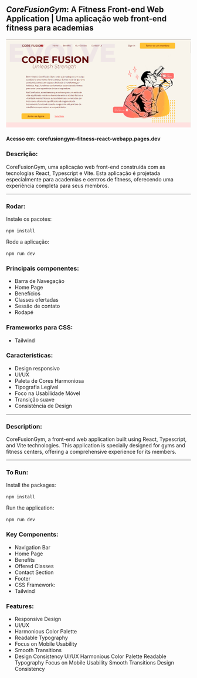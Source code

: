 ## *CoreFusionGym*: A Fitness Front-end Web Application | Uma aplicação web front-end fitness para academias

![Texto Alternativo](img/front-page.png)

#### Acesso em: corefusiongym-fitness-react-webapp.pages.dev

### Descrição:
CoreFusionGym, uma aplicação web front-end construída com as tecnologias React, Typescript e Vite. Esta aplicação é projetada especialmente para academias e centros de fitness, oferecendo uma experiência completa para seus membros.
<hr/>

### Rodar:

Instale os pacotes:

```npm install```

Rode a aplicação:

```npm run dev```

### Principais componentes:

* Barra de Navegação
* Home Page
* Benefícios
* Classes ofertadas
* Sessão de contato
* Rodapé

### Frameworks para CSS:

* Tailwind

### Características:

*  Design responsivo
*  UI/UX
*  Paleta de Cores Harmoniosa
*  Tipografia Legível
*  Foco na Usabilidade Móvel
*  Transição suave
*  Consistência de Design 

<hr/>

### Description:
CoreFusionGym, a front-end web application built using React, Typescript, and Vite technologies. This application is specially designed for gyms and fitness centers, offering a comprehensive experience for its members.

<hr/>

### To Run:

Install the packages:

```npm install```

Run the application:

```npm run dev```

### Key Components:

* Navigation Bar
* Home Page
* Benefits
* Offered Classes
* Contact Section
* Footer
* CSS Framework:
* Tailwind

### Features:
* Responsive Design
* UI/UX
* Harmonious Color Palette
* Readable Typography
* Focus on Mobile Usability
* Smooth Transitions
* Design Consistency
UI/UX
Harmonious Color Palette
Readable Typography
Focus on Mobile Usability
Smooth Transitions
Design Consistency

